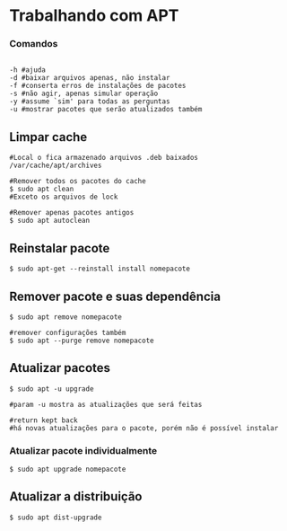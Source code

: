 # Trabalhando com APT

### Comandos
```

-h #ajuda 
-d #baixar arquivos apenas, não instalar 
-f #conserta erros de instalações de pacotes 
-s #não agir, apenas simular operação 
-y #assume `sim' para todas as perguntas 
-u #mostrar pacotes que serão atualizados também
``` 

## Limpar cache
```
#Local o fica armazenado arquivos .deb baixados
/var/cache/apt/archives

#Remover todos os pacotes do cache
$ sudo apt clean
#Exceto os arquivos de lock

#Remover apenas pacotes antigos
$ sudo apt autoclean
```

## Reinstalar pacote
```
$ sudo apt-get --reinstall install nomepacote
```

## Remover pacote e suas dependência
```
$ sudo apt remove nomepacote 

#remover configurações também
$ sudo apt --purge remove nomepacote
```

## Atualizar pacotes
```
$ sudo apt -u upgrade 

#param -u mostra as atualizações que será feitas 

#return kept back
#há novas atualizações para o pacote, porém não é possível instalar
```
### Atualizar pacote individualmente
```
$ sudo apt upgrade nomepacote
```

## Atualizar a distribuição
```
$ sudo apt dist-upgrade
```

